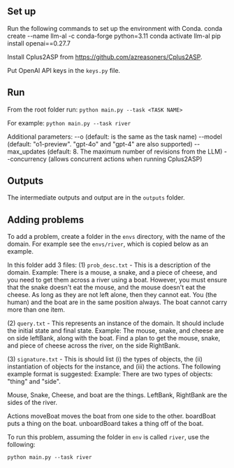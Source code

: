 ## Set up
Run the following commands to set up the environment with Conda.
conda create --name llm-al -c conda-forge python=3.11
conda activate llm-al
pip install openai==0.27.7

Install Cplus2ASP from https://github.com/azreasoners/Cplus2ASP. 

Put OpenAI API keys in the `keys.py` file.

## Run

From the root folder run:
`python main.py --task <TASK NAME>`

For example:
`python main.py --task river`

Additional parameters:
--o <OUTPUT FOLDER NAME> (default: is the same as the task name)
--model <LLM MODEL> (default: "o1-preview". "gpt-4o" and "gpt-4" are also supported)
--max_updates <MAX LLM REVISIONS> (default: 8. The maximum number of revisions from the LLM)
--concurrency (allows concurrent actions when running Cplus2ASP)

## Outputs
The intermediate outputs and output are in the `outputs` folder.

## Adding problems
To add a problem, create a folder in the `envs` directory, with the name of the domain. For example see the `envs/river`, which is copied below as an example.

In this folder add 3 files:
(1) `prob_desc.txt` - This is a description of the domain.
Example: 
There is a mouse, a snake, and a piece of cheese, and you need to get them across a river using a boat. However, you must ensure that the snake doesn't eat the mouse, and the mouse doesn't eat the cheese. As long as they are not left alone, then they cannot eat. You (the human) and the boat are in the same position always. The boat cannot carry more than one item.

(2) `query.txt` - This represents an instance of the domain. It should include the initial state and final state.
Example: 
The mouse, snake, and cheese are on side leftBank, along with the boat. Find a plan to get the mouse, snake, and piece of cheese across the river, on the side RightBank.

(3) `signature.txt` - This is should list (i) the types of objects, the (ii) instantiation of objects for the instance, and (iii) the actions. The following example format is suggested:
Example:
There are two types of objects: "thing" and "side".

Mouse, Snake, Cheese, and boat are the things.
LeftBank, RightBank are the sides of the river.

Actions
moveBoat moves the boat from one side to the other.
boardBoat puts a thing on the boat.
unboardBoard takes a thing off of the boat.

To run this problem, assuming the folder in `env` is called `river`, use the following:

`python main.py --task river`

